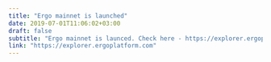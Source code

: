 ```yaml
---
title: "Ergo mainnet is launched"
date: 2019-07-01T11:06:02+03:00
draft: false
subtitle: "Ergo mainnet is launced. Check here - https://explorer.ergoplatform.com"
link: "https://explorer.ergoplatform.com"
---
```

